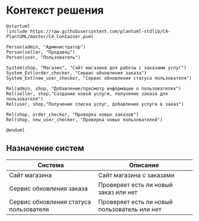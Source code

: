 # Контекст решения
<!-- Окружение системы (роли, участники, внешние системы) и связи системы с ним. Диаграмма контекста C4 и текстовое описание. 
-->
```plantuml
@startuml
!include https://raw.githubusercontent.com/plantuml-stdlib/C4-PlantUML/master/C4_Container.puml

Person(admin, "Администратор")
Person(seller, "Продавец")
Person(user, "Пользователь")

System(shop, "Магазин", "Сайт магазина для работы с заказами услуг")
System_Ext(order_checker, "Сервис обновления заказа")
System_Ext(new_user_checker, "Сервис обновления статуса пользователя")

Rel(admin, shop, "Добавление/просмотр информации о пользователях")
Rel(seller, shop,"Создание новой услуги, получение заказа для пользователя")
Rel(user, shop,"Получение списка услуг, добавление услуги в заказ")

Rel(shop, order_checker, "Проверка новых заказов")
Rel(shop, new_user_checker, "Проверка новых пользователей")

@enduml
```
## Назначение систем
|Система| Описание|
|-------|---------|
| Сайт магазина | Сайт магазина с заказами |
| Сервис обновления заказа | Проверяет есть ли новый заказ или нет |
| Сервис обновления статуса пользователя | Проверяет есть ли новый пользователь или нет |

